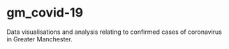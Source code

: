 # gm_covid-19
Data visualisations and analysis relating to confirmed cases of coronavirus in Greater Manchester.
